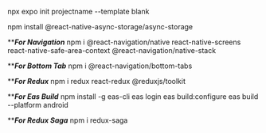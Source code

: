 npx expo init projectname --template blank

npm install @react-native-async-storage/async-storage



***************************For Navigation************************* 
npm i @react-navigation/native react-native-screens react-native-safe-area-context @react-navigation/native-stack


***************************For Bottom Tab************************* 
npm i @react-navigation/bottom-tabs


***************************For Redux************************* 
npm i redux react-redux @reduxjs/toolkit


***************************For Eas Build************************* 
npm install -g eas-cli
eas login
eas build:configure
eas build --platform android

***************************For Redux Saga************************* 
npm i redux-saga
